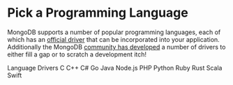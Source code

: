# Pick a Programming Language

MongoDB supports a number of popular programming languages, each of which has an [official driver](https://www.mongodb.com/docs/drivers/) that can be incorporated into your application. Additionally the MongoDB [community has developed](https://www.mongodb.com/docs/drivers/community-supported-drivers/) a number of drivers to either fill a gap or to scratch a development itch!

<ResourceGroupTitle>Language Drivers</ResourceGroupTitle>
<BadgeLink colorScheme='green' badgeText='Link' href='https://www.mongodb.com/docs/drivers/c/'>C</BadgeLink>
<BadgeLink colorScheme='green' badgeText='Link' href='https://www.mongodb.com/docs/drivers/cxx/'>C++</BadgeLink>
<BadgeLink colorScheme='green' badgeText='Link' href='https://www.mongodb.com/docs/drivers/csharp/'>C#</BadgeLink>
<BadgeLink colorScheme='green' badgeText='Link' href='https://www.mongodb.com/docs/drivers/go/current/'>Go</BadgeLink>
<BadgeLink colorScheme='green' badgeText='Link' href='https://www.mongodb.com/docs/drivers/java-drivers/'>Java</BadgeLink>
<BadgeLink colorScheme='green' badgeText='Link' href='https://www.mongodb.com/docs/drivers/node/current/'>Node.js</BadgeLink>
<BadgeLink colorScheme='green' badgeText='Link' href='https://www.mongodb.com/docs/drivers/php/'>PHP</BadgeLink>
<BadgeLink colorScheme='green' badgeText='Link' href='https://www.mongodb.com/docs/drivers/python/'>Python</BadgeLink>
<BadgeLink colorScheme='green' badgeText='Link' href='https://www.mongodb.com/docs/ruby-driver/current/'>Ruby</BadgeLink>
<BadgeLink colorScheme='green' badgeText='Link' href='https://www.mongodb.com/docs/drivers/rust/'>Rust</BadgeLink>
<BadgeLink colorScheme='green' badgeText='Link' href='https://www.mongodb.com/docs/drivers/scala/'>Scala</BadgeLink>
<BadgeLink colorScheme='green' badgeText='Link' href='https://www.mongodb.com/docs/drivers/swift/'>Swift</BadgeLink>